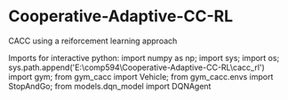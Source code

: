 # Cooperative-Adaptive-CC-RL
CACC using a reiforcement learning approach

Imports for interactive python:
import numpy as np; import sys; import os; sys.path.append('E:\\comp594\\Cooperative-Adaptive-CC-RL\\cacc_rl')
import gym; from gym_cacc import Vehicle; from gym_cacc.envs import StopAndGo; from models.dqn_model import DQNAgent
